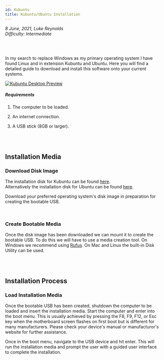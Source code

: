 ```yaml
---
id: Kubuntu
title: Kubuntu/Ubuntu Installation
---
```


<i>8 June, 2021, Luke Reynolds</i><br/>
<i>Difficulty: Intermediate</i>

<br/><br/>

In my search to replace Windows as my primary operating system I have found Linux and in extension Kubuntu and Ubuntu. Here you will find a detailed guide to download and install this software onto your current systems.

[<img alt="Kubuntu Desktop Preview" src="/img/KubuntuDesktop.png" />](https://kubuntu.org/)

##### Requirements
1. The computer to be loaded.

2. An internet connection.

3. A USB stick (8GB or larger).

<!--truncate-->

<br/><br/>

<h2>Installation Media</h2>

### Download Disk Image
The installation disk for Kubuntu can be found [here](https://kubuntu.org/getkubuntu/).<br/> 
Alternatively the installation disk for Ubuntu can be found [here](https://ubuntu.com/download).

Download your preferred operating system's disk image in preparation for creating the bootable USB.

<br/>

### Create Bootable Media
Once the disk image has been downloaded we can mount it to create the bootable USB. To do this we will have to use a media creation tool.
On Windows we recommend using [Rufus](https://rufus.ie/en/). On Mac and Linux the built-in Disk Utility can be used.

<br/><br/>

<h2>Installation Process</h2>

### Load Installation Media
Once the bootable USB has been created, shutdown the computer to be loaded and insert the installation media. Start the computer and enter into the boot menu. This is usually achieved by pressing the F8, F9, F12, or Esc key when the motherboard screen flashes on first boot but is different for many manufacturers. Please check your device's manual or manufacturor's website for further assistance.

Once in the boot menu, navigate to the USB device and hit enter. This will run the installation media and prompt the user with a guided user interface to complete the installation.